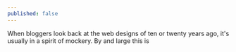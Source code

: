 ```yaml
---
published: false
---
```


When bloggers look back at the web designs of ten or twenty years ago, it's usually in a spirit of mockery. By and large this is 
